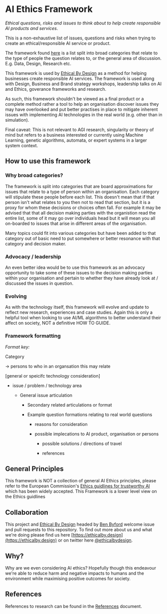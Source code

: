# AI Ethics Framework

*Ethical questions, risks and issues to think about to help create responsible AI products and services*.

This is a non-exhaustive list of issues, questions and risks when trying to create an ethical/responsible AI service or product.

The framework found [here](https://github.com/benbyford/ai-ethics-framework/blob/master/Framework.md) is a list split into broad categories that relate to the type of people the question relates to, or the general area of discussion. E.g. Data, Design, Research etc.

This framework is used by [Ethical By Design](https://ethicalby.design) as a method for helping businesses create responsible AI services. The framework is used along with Design, Business and Brand strategy workshops, leadership talks on AI and Ethics, goverance frameworks and research. 

As such, this framework shouldn't be viewed as a final product or a complete method rather a tool to help an organisation discover issues they may have overlooked and put better practises in place to mitigate inherent issues with implementing AI technologies in the real world (e.g. other than in simulation).

Final caveat: This is not relevant to AGI research, singularity or theory of mind but refers to a business interested or currently using Machine Learning, genetic algorithms, automata, or expert systems in a larger system context.

## How to use this framework

### Why broad categories?

The framework is split into categories that are board approximations for issues that relate to a type of person within an organisation. Each category will stipulate these people before each list. This doesn't mean that if that person isn't what relates to you then not to read that section, but it is a proxy for whom these decisions or choices often fall. For example it may be advised that that all decision making parties with the organistion read the entire list, some of it may go over individuals head but it will mean you all on-boarded to issues that arise in different areas of the organisation.

Many topics could fit into various categories but have been added to that category out of basic need to put somewhere or better resonance with that category and decision maker.

### Advocacy / leadership

An even better idea would be to use this framework as an advocacy opportunity to take some of these issues to the decision making parties within your organisation and pertain to whether they have already look at / discussed the issues in question. 

### Evolving

As with the technology itself, this framework will evolve and update to reflect new research, experiences and case studies. Again this is only a helpful tool when looking to use AI/ML algorithms to better understand their affect on society, NOT a definitive HOW TO GUIDE.


### Framework formatting

*Format key:*

Category

-> persons to who in an organsation this may relate

[general or speicifc technology consideration]

- issue / problem / technology area

  - General issue articulation

    - Secondary related articulations or format

    - Example question formations relating to real world questions

      - reasons for consideration

      - possible implecations to AI product, organisation or persons

        - possible solutions / directions of travel

        - references


## General Principles

This framework is NOT a collection of general AI Ethics principles, please refer to the European Commission's [Ethics guidlines for trustworthy AI](https://ec.europa.eu/digital-single-market/en/news/ethics-guidelines-trustworthy-ai) which has been widely accepted. This Framework is a lower level view on the Ethics guidlines 

## Collaboration

This project and [Ethical By Design](https://ethicalby.design) headed by [Ben Byford](https://www.benbyford.com) welcome issue and pull requests to this repository. To find out more about us and what we're doing please find us here [https://ethicalby.design](https://ethicalby.design) or on twitter here [@ethicalbydesign](https://twitter.com/ethicalbydesign).

## Why?

Why are we even considering AI ethics? Hopefully though this endeavour we're able to reduce harm and negative impacts to humans and the environment while maximising positive outcomes for society.

## References

References to research can be found in the [References](https://github.com/benbyford/ai-ethics-framework/blob/master/References.md) document.
